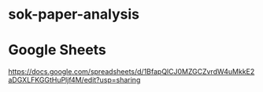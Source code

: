 # sok-paper-analysis

# Google Sheets
https://docs.google.com/spreadsheets/d/1BfapQlCJ0MZGCZvrdW4uMkkE2aDGXLFKGGtHuPljf4M/edit?usp=sharing
